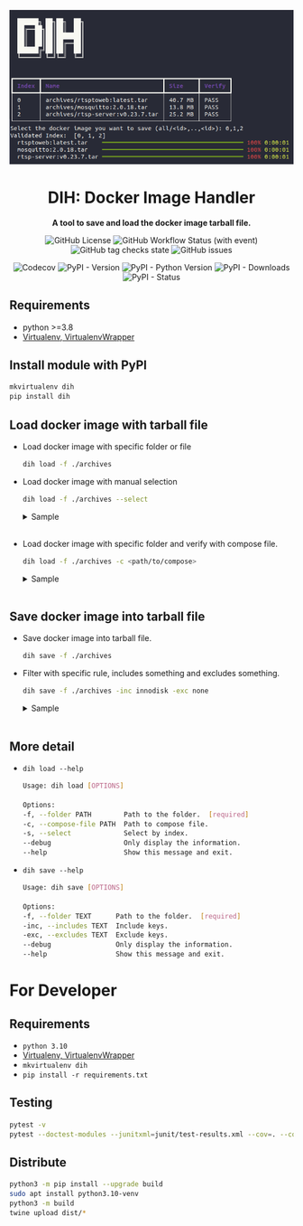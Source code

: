 <div align="center">

![cover](./assets/cover.png)
# DIH: Docker Image Handler
**A tool to save and load the docker image tarball file.**

![GitHub License](https://img.shields.io/github/license/p513817/dih)
![GitHub Workflow Status (with event)](https://img.shields.io/github/actions/workflow/status/p513817/dih/test.yml)
![GitHub tag checks state](https://img.shields.io/github/checks-status/p513817/dih/master)
![GitHub issues](https://img.shields.io/github/issues/p513817/dih)

![Codecov](https://img.shields.io/codecov/c/github/p513817/dih)
![PyPI - Version](https://img.shields.io/pypi/v/dih)
![PyPI - Python Version](https://img.shields.io/pypi/pyversions/dih)
![PyPI - Downloads](https://img.shields.io/pypi/dm/dih)
![PyPI - Status](https://img.shields.io/pypi/status/dih)

</div>

## Requirements
* python >=3.8
* [Virtualenv, VirtualenvWrapper](./assets/install-venv.md)

## Install module with PyPI
```bash
mkvirtualenv dih
pip install dih
```

## Load docker image with tarball file

* Load docker image with specific folder or file
    ```bash
    dih load -f ./archives
    ```
* Load docker image with manual selection
    ```bash
    dih load -f ./archives --select
    ```
    <details>
    <summary>Sample</summary>
    <br>
        <p>
        <img src='./assets/dih-load-select.png' width='auto' height=200px alt>
        <br>
        <em>Enter the index of the docker images...</em>
        </p>
    </details>
    <br>

* Load docker image with specific folder and verify with compose file.
    ```bash
    dih load -f ./archives -c <path/to/compose>
    ```
    <details>
    <summary>Sample</summary>
    <br>
        <p>
        <img src='./assets/dih-load-compose.png' width='auto' height=250px alt>
        <br>
        <em>Verify with compose file and only load the verified indexes...</em>
        </p>
    </details>
    <br>
    

## Save docker image into tarball file
* Save docker image into tarball file.
    ```bash
    dih save -f ./archives
    ```
* Filter with specific rule, includes something and excludes something.
    ```bash
    dih save -f ./archives -inc innodisk -exc none
    ```
    
    <details>
    <summary>Sample</summary>
    <br>
        <p>
        <img src='./assets/dih-save-with-rule.png' width='auto' height=200px alt>
        <br>
        <em>dih save -f ./archives -inc rtsp -exc none...</em>
        </p>
    </details>
    <br>

## More detail
* `dih load --help`
    ```bash
    Usage: dih load [OPTIONS]
    
    Options:
    -f, --folder PATH        Path to the folder.  [required]
    -c, --compose-file PATH  Path to compose file.
    -s, --select             Select by index.
    --debug                  Only display the information.
    --help                   Show this message and exit.
    ```
* `dih save --help`
    ```bash
    Usage: dih save [OPTIONS]

    Options:
    -f, --folder TEXT      Path to the folder.  [required]
    -inc, --includes TEXT  Include keys.
    -exc, --excludes TEXT  Exclude keys.
    --debug                Only display the information.
    --help                 Show this message and exit.
    ```

# For Developer
## Requirements
* `python 3.10`
* [Virtualenv, VirtualenvWrapper](./assets/install-venv.md)
* `mkvirtualenv dih`
* `pip install -r requirements.txt`

## Testing
```bash
pytest -v
pytest --doctest-modules --junitxml=junit/test-results.xml --cov=. --cov-report=xml --cov-report=html
```

## Distribute
```bash
python3 -m pip install --upgrade build
sudo apt install python3.10-venv
python3 -m build
twine upload dist/*
```
